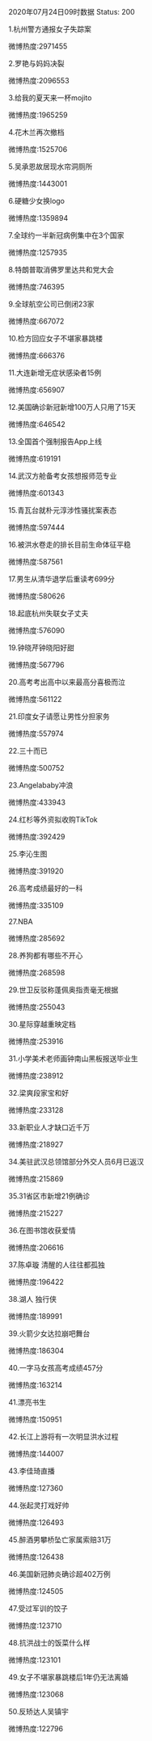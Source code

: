 2020年07月24日09时数据
Status: 200

1.杭州警方通报女子失踪案

微博热度:2971455

2.罗艳与妈妈决裂

微博热度:2096553

3.给我的夏天来一杯mojito

微博热度:1965259

4.花木兰再次撤档

微博热度:1525706

5.吴承恩故居现水帘洞厕所

微博热度:1443001

6.硬糖少女换logo

微博热度:1359894

7.全球约一半新冠病例集中在3个国家

微博热度:1257935

8.特朗普取消佛罗里达共和党大会

微博热度:746395

9.全球航空公司已倒闭23家

微博热度:667072

10.检方回应女子不堪家暴跳楼

微博热度:666376

11.大连新增无症状感染者15例

微博热度:656907

12.美国确诊新冠新增100万人只用了15天

微博热度:646542

13.全国首个强制报告App上线

微博热度:619191

14.武汉方舱备考女孩想报师范专业

微博热度:601343

15.青瓦台就朴元淳涉性骚扰案表态

微博热度:597444

16.被洪水卷走的排长目前生命体征平稳

微博热度:587561

17.男生从清华退学后重读考699分

微博热度:580626

18.起底杭州失联女子丈夫

微博热度:576090

19.钟晓芹钟晓阳好甜

微博热度:567796

20.高考考出高中以来最高分喜极而泣

微博热度:561122

21.印度女子请愿让男性分担家务

微博热度:557974

22.三十而已

微博热度:500752

23.Angelababy冲浪

微博热度:433943

24.红杉等外资拟收购TikTok

微博热度:392429

25.李沁生图

微博热度:391920

26.高考成绩最好的一科

微博热度:335109

27.NBA

微博热度:285692

28.养狗都有哪些不开心

微博热度:268598

29.世卫反驳称蓬佩奥指责毫无根据

微博热度:255043

30.星际穿越重映定档

微博热度:253916

31.小学美术老师画钟南山黑板报送毕业生

微博热度:238912

32.梁爽段家宝和好

微博热度:233128

33.新职业人才缺口近千万

微博热度:218927

34.美驻武汉总领馆部分外交人员6月已返汉

微博热度:215869

35.31省区市新增21例确诊

微博热度:215227

36.在图书馆收获爱情

微博热度:206616

37.陈卓璇 清醒的人往往都孤独

微博热度:196422

38.湖人 独行侠

微博热度:189991

39.火箭少女达拉崩吧舞台

微博热度:186304

40.一字马女孩高考成绩457分

微博热度:163214

41.漂亮书生

微博热度:150951

42.长江上游将有一次明显洪水过程

微博热度:144007

43.李佳琦直播

微博热度:127360

44.张起灵打戏好帅

微博热度:126493

45.醉酒男攀桥坠亡家属索赔31万

微博热度:126438

46.美国新冠肺炎确诊超402万例

微博热度:124505

47.受过军训的饺子

微博热度:123710

48.抗洪战士的饭菜什么样

微博热度:123101

49.女子不堪家暴跳楼后1年仍无法离婚

微博热度:123068

50.反矫达人吴镇宇

微博热度:122796

